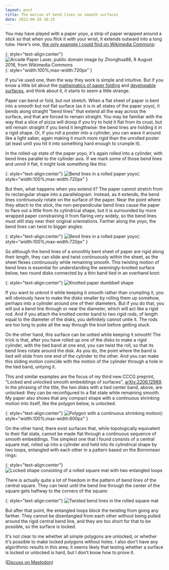 ```yaml
---
layout: post
title: The motion of bend lines on smooth surfaces
date: 2022-06-28 16:25
---
```

You may have played with a paper yoyo, a strip of paper wrapped around a stick so that when you flick it with your wrist, it extends outward into a long tube. Here's one, [the only example I could find on Wikimedia Commons](https://commons.wikimedia.org/wiki/File:Arcade_Paper_Laser,_August_8th_2016.jpeg):

{: style="text-align:center"}
![Arcade Paper Laser, public domain image by Zhonghua88, 8 August 2016, from Wikimedia Commons]({{site.baseurl}}/assets/2022/paper-yoyo.jpg){: style="width:100%;max-width:720px" }

If you've used one, then the way they work is simple and intuitive. But if you know a little bit about the [mathematics of paper folding](https://en.wikipedia.org/wiki/Mathematics_of_paper_folding) and [developable surfaces](https://en.wikipedia.org/wiki/Developable_surface), and think about it, it starts to seem a little strange.

Paper can bend or fold, but not stretch. When a flat sheet of paper is bent into a smooth but not flat surface (as it is in all states of the paper yoyo), it bends along straight "bend lines" that extend all the way across the surface, and that are forced to remain straight. You may be familiar with the way that a slice of pizza will droop if you try to hold it flat from its crust, but will remain straight if you bend it lengthwise: the bend lines are holding it in a rigid shape. Or, if you roll a poster into a cylinder, you can wave it around like a light saber, again making it much more rigid than the unrolled poster (at least until you hit it into something hard enough to crumple it).

In the rolled-up state of the paper yoyo, it's again rolled into a cylinder, with bend lines parallel to the cylinder axis. If we mark some of those bend lines and unroll it flat, it might look something like this:

{: style="text-align:center"}
![Bend lines in a rolled paper yoyo]({{site.baseurl}}/assets/2022/paper-yoyo-rolled.svg){: style="width:100%;max-width:720px" }

But then, what happens when you extend it? The paper cannot stretch from its rectangular shape into a parallelogram. Instead, as it extends, the bend lines continuously rotate on the surface of the paper. Near the point where they attach to the stick, the non-perpendicular bend lines cause the paper to flare out a little from its cylindrical shape, but it is surrounded by more wrapped paper constraining it from flaring very widely, so the bend lines must still stay near their original orientations. Farther along the yoyo, the bend lines can twist to bigger angles:

{: style="text-align:center"}
![Bend lines in a rolled paper yoyo]({{site.baseurl}}/assets/2022/paper-yoyo-extended.svg){: style="width:100%;max-width:720px" }

So although the bend lines of a smoothly bent sheet of paper are rigid along their length, they can slide and twist continuously within the sheet, as the sheet flexes continuously while remaining smooth. This twisting motion of bend lines is essential for understanding the seemingly-knotted surface below, two round disks connected by a thin band tied in an overhand knot:

{: style="text-align:center"}
![Knotted paper dumbbell shape]({{site.baseurl}}/assets/2022/knotted-dumbbell.svg)

If you want to unknot it while keeping it smooth rather than crumpling it, you will obviously have to make the disks smaller by rolling them up somehow, perhaps into a cylinder around one of their diameters. But if you do that, you will put a bend line through or near the diameter, which will act like a rigid rod. And if you attach the knotted center band to two rigid rods, of length equal to the diameter of the disks, you definitely cannot untie it. The rods are too long to poke all the way through the knot before getting stuck.

On the other hand, this surface can be untied while keeping it smooth! The trick is that, after you have rolled up one of the disks to make a rigid cylinder, with the tied band at one end, you can twist the roll, so that its bend lines rotate around the disk. As you do, the point where the band is tied will slide from one end of the cylinder to the other. And you can make this sliding motion coincide with the motion of the cylinder through a hole in the tied band, untying it.

This and similar examples are the focus of my third new CCCG preprint, "Locked and unlocked smooth embeddings of surfaces", [arXiv:2206.12989](https://arxiv.org/abs/2206.12989). In the phrasing of the title, the two disks with a tied center band, above, are unlocked: they can be reconfigured to a flat state while remaining smooth. My paper also shows that any compact shape with a continuous shrinking motion into itself, like the polygon below, is unlocked.

{: style="text-align:center"}
![Polygon with a continuous shrinking motion]({{site.baseurl}}/assets/2022/generalized-star.svg){: style="width:100%;max-width:600px" }

On the other hand, there exist surfaces that, while topologically equivalent to their flat state, cannot be made flat through a continuous sequence of smooth embeddings. The simplest one that I found consists of a central square mat, rolled up into a cylinder and held into its cylindrical shape by two loops, entangled with each other in a pattern based on the Borromean rings:

{: style="text-align:center"}
![Locked shape consisting of a rolled square mat with two entangled loops]({{site.baseurl}}/assets/2022/tied-roll.svg)

There is actually quite a lot of freedom in the pattern of bend lines of the central square. They can twist until the bend line through the center of the square gets halfway to the corners of the square:

{: style="text-align:center"}
![Twisted bend lines in the rolled square mat]({{site.baseurl}}/assets/2022/bent-roll.svg)

But after that point, the entangled loops block the twisting from going any farther. They cannot be disentangled from each other without being pulled around the rigid central bend line, and they are too short for that to be possible, so the surface is locked.

It's not clear to me whether all simple polygons are unlocked, or whether it's possible to make locked polygons without holes. I also don't have any algorithmic results in this area; it seems likely that testing whether a surface is locked or unlocked is hard, but I don't know how to prove it.

([Discuss on Mastodon](https://mathstodon.xyz/@11011110/108557742866716208))